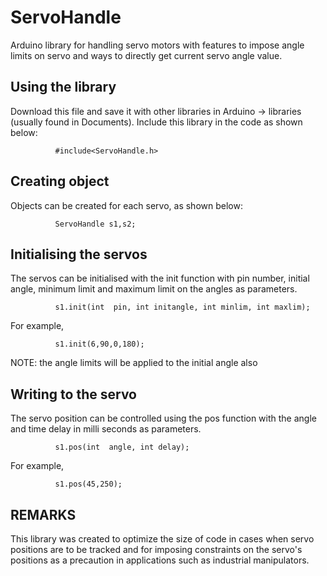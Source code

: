 # ServoHandle
Arduino library for handling servo motors with features to impose angle limits on servo and ways to directly get current servo angle value.

## Using the library
Download this file and save it with other libraries in Arduino -> libraries (usually found in Documents).
Include this library in the code as shown below:

              #include<ServoHandle.h>
              
## Creating object
Objects can be created for each servo, as shown below:

              ServoHandle s1,s2;

## Initialising the servos
The servos can be initialised with the init function with pin number, initial angle, minimum limit and maximum limit on the angles as parameters.

              s1.init(int  pin, int initangle, int minlim, int maxlim);
  For example, 
  
              s1.init(6,90,0,180);
  NOTE: the angle limits will be applied to the initial angle also

## Writing to the servo
The servo position can be controlled using the pos function with the angle and time delay in milli seconds as parameters.

              s1.pos(int  angle, int delay);
  For example, 
  
              s1.pos(45,250);


## REMARKS
This library was created to optimize the size of code in cases when servo positions are to be tracked and for imposing constraints on the servo's positions as a precaution in applications such as industrial manipulators.  

